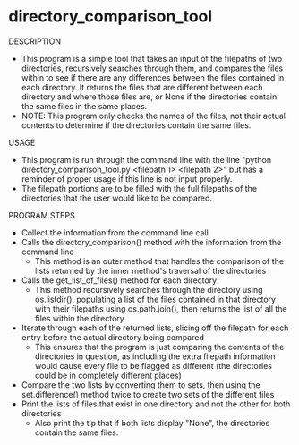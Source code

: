 # directory_comparison_tool

DESCRIPTION
- This program is a simple tool that takes an input of the filepaths of two directories, recursively searches through them, and compares the files within to see if there are any differences between the files contained in each directory. It returns the files that are different between each directory and where those files are, or None if the directories contain the same files in the same places.
- NOTE: This program only checks the names of the files, not their actual contents to determine if the directories contain the same files.

USAGE
- This program is run through the command line with the line "python directory_comparison_tool.py &lt;filepath 1&gt; &lt;filepath 2&gt;" but has a reminder of proper usage if this line is not input properly.
- The filepath portions are to be filled with the full filepaths of the directories that the user would like to be compared.

PROGRAM STEPS
- Collect the information from the command line call
- Calls the directory_comparison() method with the information from the command line
  - This method is an outer method that handles the comparison of the lists returned by the inner method's traversal of the directories
- Calls the get_list_of_files() method for each directory
  - This method recursively searches through the directory using os.listdir(), populating a list of the files contained in that directory with their filepaths using os.path.join(), then returns the list of all the files within the directory
- Iterate through each of the returned lists, slicing off the filepath for each entry before the actual directory being compared
  - This ensures that the program is just comparing the contents of the directories in question, as including the extra filepath information would cause every file to be flagged as different (the directories could be in completely different places)
- Compare the two lists by converting them to sets, then using the set.difference() method twice to create two sets of the different files
- Print the lists of files that exist in one directory and not the other for both directories
  - Also print the tip that if both lists display "None", the directories contain the same files.

